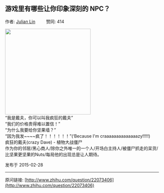 ## 游戏里有哪些让你印象深刻的 NPC？

作者: [Julian Lin](http://www.zhihu.com/people/J899M)&nbsp;&nbsp;&nbsp;&nbsp;&nbsp;&nbsp;&nbsp;&nbsp; 赞同: 414


<img src="http://pic2.zhimg.com/a6f9bdd2d4972152f81e4bd4666d4c19_b.jpg" data-rawwidth="280" data-rawheight="210" class="content_image" width="280"><br>“我是戴夫，你可以叫我疯狂的戴夫”<br>“我们的价格贵得难以置信！”<br>“为什么我要给你坚果墙？”<br>“因为我发~~~~疯了！！！！！！”(‘Because I'm craaaaaaaaaaaaaazy!!!!!)<br>疯狂的戴夫(crazy Dave) - 植物大战僵尸<br>作为你的邻居/黑心商人/除你之外唯一的一个人/开场白主持人/被僵尸抓走的呆货/比坚果更坚果的Nuts/每局他的出现总是让人期待。



发布于 2015-02-28



---
原问链接: [http://www.zhihu.com/question/22073406](http://www.zhihu.com/question/22073406)